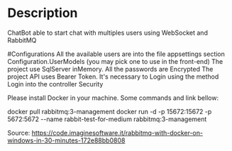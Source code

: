 # Description
ChatBot able to start chat with multiples users using WebSocket and RabbitMQ

#Configurations
All the available users are into the file appsettings section Configuration.UserModels (you may pick one to use in the front-end)
The project use SqlServer inMemory. All the passwords are Encrypted
The project API uses Bearer Token. It's necessary to Login using the method Login into the controller Security

Please install Docker in your machine. Some commands and link bellow:

docker pull rabbitmq:3-management
docker run -d -p 15672:15672 -p 5672:5672 --name rabbit-test-for-medium rabbitmq:3-management

Source: https://code.imaginesoftware.it/rabbitmq-with-docker-on-windows-in-30-minutes-172e88bb0808